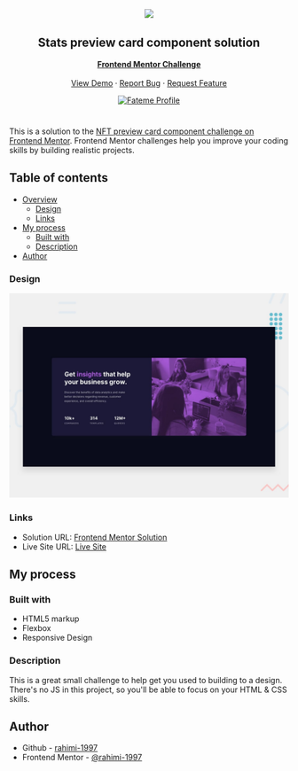 <div align="center">
    <img src="https://www.frontendmentor.io/static/images/logo-mobile.svg"  width="80">
    <h2 align="center">Stats preview card component solution</h2>
    <p align="center">
        <a href="https://www.frontendmentor.io"><strong>Frontend Mentor Challenge</strong></a>
        <br />
        <br />
        <a href="https://rahimi-1997.github.io/Stats-preview-card-component/">View Demo</a>
        ·
        <a href="https://github.com/rahimi-1997/Stats-preview-card-component/issues" target="_blank">Report Bug</a>
        ·
        <a href="https://github.com/rahimi-1997/Stats-preview-card-component/issues" target="_blank">Request Feature</a>
    </p>
</div>
<div align="center">
  <!-- Profile -->
  <a href="https://www.frontendmentor.io/profile/rahimi-1997">
    <img src="https://img.shields.io/badge/Profile-Fateme%20Rahimi-07043B?style=for-the-badge&logo=frontendmentor" alt="Fateme Profile">
  </a>

</div>

#

This is a solution to the [NFT preview card component challenge on Frontend Mentor](https://www.frontendmentor.io/challenges/stats-preview-card-component-8JqbgoU62). Frontend Mentor challenges help you improve your coding skills by building realistic projects.

## Table of contents

- [Overview](#overview)
  - [Design](#design)
  - [Links](#links)
- [My process](#my-process)
  - [Built with](#built-with)
  - [Description](#description)
- [Author](#author)

### Design

![](./design/desktop-preview.jpg)

### Links

- Solution URL: [Frontend Mentor Solution](https://www.frontendmentor.io/solutions/nft-preview-card-component-solution-hIk_TlSjQW)
- Live Site URL: [Live Site](https://rahimi-1997.github.io/Stats-preview-card-component/)

## My process

### Built with

- HTML5 markup
- Flexbox
- Responsive Design

### Description

This is a great small challenge to help get you used to building to a design. There's no JS in this project, so you'll be able to focus on your HTML & CSS skills.

## Author

- Github - [rahimi-1997](https://github.com/rahimi-1997)
- Frontend Mentor - [@rahimi-1997](https://www.frontendmentor.io/profile/rahimi-1997)
